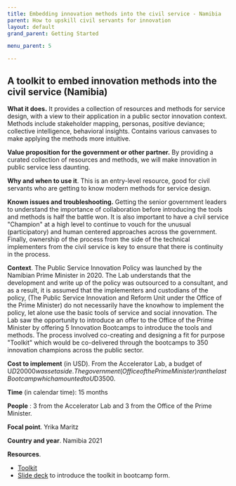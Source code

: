 ```yaml
---
title: Embedding innovation methods into the civil service - Namibia
parent: How to upskill civil servants for innovation
layout: default
grand_parent: Getting Started

menu_parent: 5

---
```


## A toolkit to embed innovation methods into the civil service (Namibia)

**What it does.** It provides a collection of resources and methods for service design, with a view to their application in a public sector innovation context. Methods include stakeholder mapping, personas, positive deviance; collective intelligence, behavioral insights. Contains various canvases to make applying the methods more intuitive.

**Value proposition for the government or other partner.** By providing a curated collection of resources and methods, we will make innovation in public service less daunting.

**Why and when to use it**. This is an entry-level resource, good for civil servants who are getting to know modern methods for service design.

**Known issues and troubleshooting.** Getting the senior government leaders to understand the importance of collaboration before introducing the tools and methods is half the battle won. It is also important to have a civil service "Champion" at a high level to continue to vouch for the unusual (participatory) and human centered approaches across the government. Finally, ownership of the process from the side of the technical implementers from the civil service is key to ensure that there is continuity in the process.

**Context**. The Public Service Innovation Policy was launched by the Namibian Prime Minister in 2020. The Lab understands that the development and write up of the policy was outsourced to a consultant, and as a result, it is assumed that the implementers and custodians of the policy, (The Public Service Innovation and Reform Unit under the Office of the Prime Minister) do not necessarily have the knowhow to implement the policy, let alone use the basic tools of service and social innovation. The Lab saw the opportunity to introduce an offer to the Office of the Prime Minister by offering 5 Innovation Bootcamps to introduce the tools and methods. The process involved co-creating and designing a fit for purpose "Toolkit" which would be co-delivered through the bootcamps to 350 innovation champions across the public sector.

**Cost to implement** (in USD). From the Accelerator Lab, a budget of U$D20 000 was set aside. The government (Office of the Prime Minister) ran the last Bootcamp which amounted to U$D3500.

**Time** (in calendar time): 15 months

**People** : 3 from the Accelerator Lab and 3 from the Office of the Prime Minister.

**Focal point**. Yrika Maritz

**Country and year**. Namibia 2021

**Resources**.

- [Toolkit](https://undp.sharepoint.com/:p:/s/AcceleratorLabsNetwork/EQb7Zf9hJLtJm-x97XtGhC0BCQcJqQw6JMDa1HQs_TJ1Wg?e=iBszHV)
- [Slide deck](https://undp.sharepoint.com/:p:/s/AcceleratorLabsNetwork/EQb7Zf9hJLtJm-x97XtGhC0BCQcJqQw6JMDa1HQs_TJ1Wg?e=teT6fJ) to introduce the toolkit in bootcamp form.
